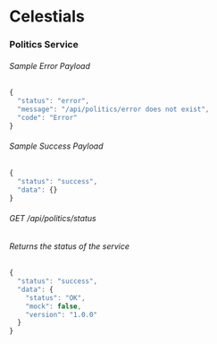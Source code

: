 # Celestials

### Politics Service

###### Sample Error Payload
```javascript
{
  "status": "error",
  "message": "/api/politics/error does not exist",
  "code": "Error"
}
```

###### Sample Success Payload
```javascript
{
  "status": "success",
  "data": {}
}
```

###### GET /api/politics/status
###### Returns the status of the service
```javascript
{
  "status": "success",
  "data": {
    "status": "OK",
    "mock": false,
    "version": "1.0.0"
  }
}
```
